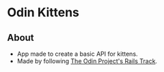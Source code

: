 # Odin Kittens

## About
* App made to create a basic API for kittens.
* Made by following [The Odin Project's Rails Track](https://www.theodinproject.com/courses/ruby-on-rails/lessons/kittens-api#building-a-simple-kittens-api).
